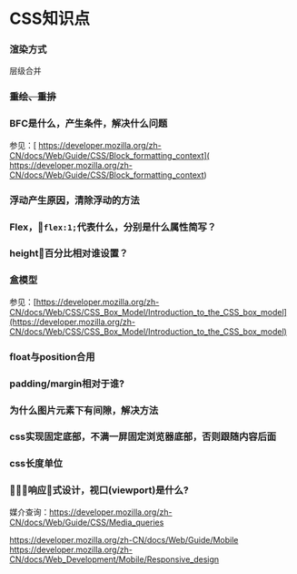 # CSS知识点

### **渲染方式**

层级合并

### **~~重绘、重排~~**
### **BFC是什么，产生条件，解决什么问题**

参见：[ https://developer.mozilla.org/zh-CN/docs/Web/Guide/CSS/Block_formatting_context]( https://developer.mozilla.org/zh-CN/docs/Web/Guide/CSS/Block_formatting_context)

### **浮动产生原因，清除浮动的方法**
### **Flex，`flex:1;`代表什么，分别是什么属性简写？**
### **height百分比相对谁设置？**
### **盒模型**

参见：[https://developer.mozilla.org/zh-CN/docs/Web/CSS/CSS_Box_Model/Introduction_to_the_CSS_box_model](https://developer.mozilla.org/zh-CN/docs/Web/CSS/CSS_Box_Model/Introduction_to_the_CSS_box_model)

### **float与position合用**
### **padding/margin相对于谁?**
### **为什么图片元素下有间隙，解决方法**
### **css实现固定底部，不满一屏固定浏览器底部，否则跟随内容后面**
### **css长度单位**
### **响应式设计，视口(viewport)是什么?**

媒介查询：https://developer.mozilla.org/zh-CN/docs/Web/Guide/CSS/Media_queries

https://developer.mozilla.org/zh-CN/docs/Web/Guide/Mobile
https://developer.mozilla.org/zh-CN/docs/Web_Development/Mobile/Responsive_design
